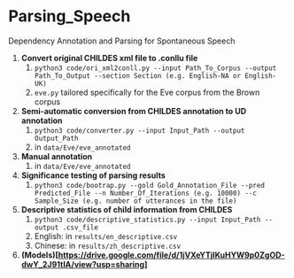 # Parsing_Speech
Dependency Annotation and Parsing for Spontaneous Speech

1. **Convert original CHILDES xml file to .conllu file**
   1. ```python3 code/ori_xml2conll.py --input Path_To_Corpus --output Path_To_Output --section Section (e.g. English-NA or English-UK)```
   2. ```eve.py``` tailored specifically for the Eve corpus from the Brown corpus
2. **Semi-automatic conversion from CHILDES annotation to UD annotation**
   1. ```python3 code/converter.py --input Input_Path --output Output_Path```
   2. in ```data/Eve/eve_annotated```
3. **Manual annotation**
   1. in ```data/Eve/eve_annotated```
4. **Significance testing of parsing results**
   1. ```python3 code/bootrap.py --gold Gold_Annotation_File --pred Predicted_File --n Number_Of_Iterations (e.g. 10000) --c Sample_Size (e.g. number of utterances in the file)```
5. **Descriptive statistics of child information from CHILDES**
   1. ```python3 code/descriptive_statistics.py --input Input_Path --output .csv_file```
   2. English: in ```results/en_descriptive.csv```
   3. Chinese: in ```results/zh_descriptive.csv```
6. **(Models)[https://drive.google.com/file/d/1jVXeYTjlKuHYW9p0ZgOD-dwY_2J91tIA/view?usp=sharing]**
